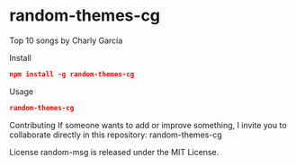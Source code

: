 # random-themes-cg

Top 10 songs by Charly García

Install 

```json
npm install -g random-themes-cg
```

Usage 

```json
random-themes-cg
```

Contributing If someone wants to add or improve something, I invite you to collaborate directly in this repository: random-themes-cg

License random-msg is released under the MIT License.
